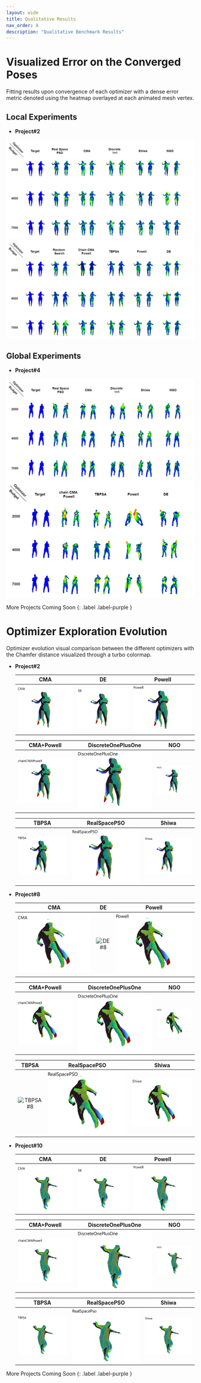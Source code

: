 ```yaml
---
layout: wide
title: Qualitative Results
nav_order: 8
description: "Qualitative Benchmark Results"
---
```


# Visualized Error on the Converged Poses
Fitting results upon convergence of each optimizer with a dense error metric denoted using the heatmap overlayed at each animated mesh vertex.

## Local Experiments
- **Project#2**

![LocalExp2_1](./assets/images/qualitative/local/experiment2/experiment2_1.png)
![LocalExp2_2](./assets/images/qualitative/local/experiment2/experiment2_2.png)

## Global Experiments
- **Project#4**

![GlobalExp4_1](./assets/images/qualitative/global/experiment4/GlobalQualitative1.png)
![GlobalExp4_2](./assets/images/qualitative/global/experiment4/GlobalQualitative2.png)

More Projects Coming Soon 
{: .label .label-purple }

# Optimizer Exploration Evolution
Optimizer evolution visual comparison between the different optimizers with the Chamfer distance visualized through a turbo colormap.

- **Project#2**

    | CMA   |      DE      |  Powell |
    |:----------:|:-------------:|:-------------:|
    | ![CMA#2](./assets/images/exploration/perfcap_experiment2_gifs/CMA.gif) | ![DE#2](./assets/images/exploration/perfcap_experiment2_gifs/DE.gif) | ![Powell#2](./assets/images/exploration/perfcap_experiment2_gifs/Powell.gif) |

    | CMA+Powell | DiscreteOnePlusOne | NGO |
    |:----------:|:-------------:|:-------------:|
    | ![chainCMAPowell#2](./assets/images/exploration/perfcap_experiment2_gifs/chainCMAPowell.gif) | ![DiscreteOnePlusOne#2](./assets/images/exploration/perfcap_experiment2_gifs/DiscreteOnePlusOne.gif) | ![NGO#2](./assets/images/exploration/perfcap_experiment2_gifs/NGO.gif) |

    | TBPSA | RealSpacePSO |Shiwa |
    |:----------:|:-------------:|:-------------:|
    | ![TBPSA#2](./assets/images/exploration/perfcap_experiment2_gifs/TBPSA.gif) | ![RealSpacePSO#2](./assets/images/exploration/perfcap_experiment2_gifs/RealSpacePSO.gif) | ![Shiwa#2](./assets/images/exploration/perfcap_experiment2_gifs/Shiwa.gif) |

- **Project#8**

    | CMA   |      DE      |  Powell |
    |:----------:|:-------------:|:-------------:|
    | ![CMA#8](./assets/images/exploration/perfcap_experiment8_gifs/CMA.gif) | ![DE#8](./assets/images/exploration/perfcap_experiment8_gifs/DE.gif) | ![Powell#8](./assets/images/exploration/perfcap_experiment8_gifs/Powell.gif) |

    | CMA+Powell | DiscreteOnePlusOne | NGO |
    |:----------:|:-------------:|:-------------:|
    | ![chainCMAPowell#8](./assets/images/exploration/perfcap_experiment8_gifs/chainCMAPowell.gif) | ![DiscreteOnePlusOne#8](./assets/images/exploration/perfcap_experiment8_gifs/DiscreteOnePlusOne.gif) | ![NGO#8](./assets/images/exploration/perfcap_experiment8_gifs/NGO.gif) |

    | TBPSA | RealSpacePSO |Shiwa |
    |:----------:|:-------------:|:-------------:|
    | ![TBPSA#8](./assets/images/exploration/perfcap_experiment8_gifs/TBPSA.gif) | ![RealSpacePSO#8](./assets/images/exploration/perfcap_experiment8_gifs/RealSpacePSO.gif) | ![Shiwa#8](./assets/images/exploration/perfcap_experiment8_gifs/Shiwa.gif) |

- **Project#10**

    | CMA   |      DE      |  Powell |
    |:----------:|:-------------:|:-------------:|
    | ![CMA#10](./assets/images/exploration/perfcap_experiment10_gifs/CMA.gif) | ![DE#10](./assets/images/exploration/perfcap_experiment10_gifs/DE.gif) | ![Powell#10](./assets/images/exploration/perfcap_experiment10_gifs/Powell.gif) |

    | CMA+Powell | DiscreteOnePlusOne | NGO |
    |:----------:|:-------------:|:-------------:|
    | ![chainCMAPowell#10](./assets/images/exploration/perfcap_experiment10_gifs/chainCMAPowell.gif) | ![DiscreteOnePlusOne#10](./assets/images/exploration/perfcap_experiment10_gifs/DiscreteOnePlusOne.gif) | ![NGO#10](./assets/images/exploration/perfcap_experiment10_gifs/NGO.gif) |

    | TBPSA | RealSpacePSO | Shiwa |
    |:----------:|:-------------:|:-------------:|
    | ![TBPSA#10](./assets/images/exploration/perfcap_experiment10_gifs/TBPSA.gif) | ![RealSpacePSO#10](./assets/images/exploration/perfcap_experiment10_gifs/RSPSO.gif) | ![Shiwa#10](./assets/images/exploration/perfcap_experiment10_gifs/Shiwa.gif) |

More Projects Coming Soon 
{: .label .label-purple }